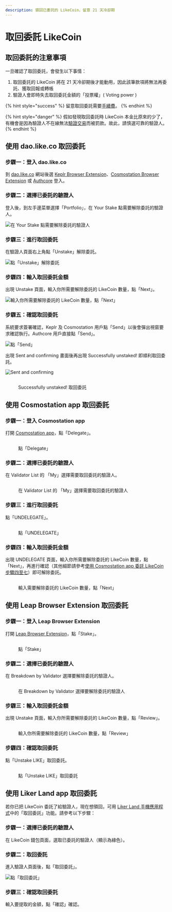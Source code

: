 ```yaml
---
description: 領回已委託的 LikeCoin，留意 21 天冷卻期
---
```


# 取回委託 LikeCoin

## 取回委託的注意事項

一旦確認了取回委託，會發生以下事情：

1. 取回委託的 LikeCoin 將在 21 天冷卻期後才能動用，因此該筆款項將無法再委託、獲取回報或轉帳
2. 驗證人會即時失去取回委託金額的「投票權」( Voting power )

{% hint style="success" %}
留意取回委託需要[手續費](../wallet/transaction-fee.md)。
{% endhint %}

{% hint style="danger" %}
假如發現取回委託時 LikeCoin 本金比原來的少了，有機會是因為驗證人不在線無法[驗證交易](../../user-guide/background.md#9e68)而被罰款。故此，請慎選可靠的驗證人。
{% endhint %}

## 使用 dao.like.co 取回委託 <a href="#undelegate-via-dao.like.co" id="undelegate-via-dao.like.co"></a>

### 步驟一：登入 dao.like.co

到 [dao.like.co](https://dao.like.co/) 網站後選 [Keplr Browser Extension](../wallet/keplr/)、[Cosmostation Browser Extension](../wallet/cosmostation/) 或 [Authcore](../../user-guide/liker-id/register/) 登入。

### 步驟二：選擇已委託的驗證人

登入後，到左手邊菜單選擇「Portfolio」，在 Your Stake 點需要解除委託的驗證人。

![在 Your Stake 點需要解除委託的驗證人](<../../.gitbook/assets/dao.like.co unstake 01.png>)

### 步驟三：進行取回委託

在驗證人頁面右上角點「Unstake」解除委託。

![點「Unstake」解除委託](<../../.gitbook/assets/dao.like.co unstake 02.png>)

### 步驟四：輸入取回委託金額

出現 Unstake 頁面，輸入你所需要解除委託的 LikeCoin 數量，點「Next」。

![輸入你所需要解除委託的 LikeCoin 數量，點「Next」](<../../.gitbook/assets/dao.like.co unstake 03.png>)

### 步驟五：確認取回委託

系統要求簽署確認，Keplr 及 Cosmostation 用戶點「Send」以後會彈出視窗要求確認執行。Authcore 用戶直接點「Send」。

![點「Send」](<../../.gitbook/assets/dao.like.co unstake 04.png>)

出現 Sent and confirming 畫面後再出現 Successfully unstaked! 即順利取回委託。

<div>

<img src="../../.gitbook/assets/dao.like.co unstake 05.png" alt="Sent and confirming">

 

<figure><img src="../../.gitbook/assets/dao.like.co unstake 06.png" alt=""><figcaption><p>Successfully unstaked! 取回委託</p></figcaption></figure>

</div>

## 使用 Cosmostation app 取回委託 <a href="#undelegate-via-cosmostation-app" id="undelegate-via-cosmostation-app"></a>

### 步驟一：登入 Cosmostation app

打開 [Cosmostation app](../wallet/cosmostation-mobile/)，點「Delegate」。

<figure><img src="../../.gitbook/assets/Cosmostation mobile delegate 1.png" alt=""><figcaption><p>點「Delegate」</p></figcaption></figure>

### 步驟二：選擇已委託的驗證人

在 Validator List 的 「My」選擇需要取回委託的驗證人。

<figure><img src="../../.gitbook/assets/Cosmostation mobile undelegate 1.png" alt=""><figcaption><p>在 Validator List 的 「My」選擇需要取回委託的驗證人</p></figcaption></figure>

### 步驟三：進行取回委託

點「UNDELEGATE」。

<figure><img src="../../.gitbook/assets/Cosmostation mobile undelegate 2.png" alt=""><figcaption><p>點「UNDELEGATE」</p></figcaption></figure>

### 步驟四：輸入取回委託金額

出現 UNDELEGATE 頁面，輸入你所需要解除委託的 LikeCoin 數量，點「Next」，再進行確認（其他細節請參考[使用 Cosmostation app 委託 LikeCoin 步驟四至七](delegation-of-likecoin.md#bu-zhou-si-shu-ru-wei-tuo-jin-e-1)）即可解除委託。

<figure><img src="../../.gitbook/assets/Cosmostation mobile undelegate 3.png" alt=""><figcaption><p>輸入需要解除委託的 LikeCoin 數量，點「Next」</p></figcaption></figure>

## 使用 Leap Browser Extension 取回委託 <a href="#undelegate-via-leap" id="undelegate-via-leap"></a>

### 步驟一：登入 Leap Browser Extension

打開 [Leap Browser Extension](../wallet/leap/)，點「Stake」。

<figure><img src="../../.gitbook/assets/leap delegate 1.png" alt=""><figcaption><p>點「Stake」</p></figcaption></figure>

### 步驟二：選擇已委託的驗證人

在 Breakdown by Validator 選擇要解除委託的驗證人。

<figure><img src="../../.gitbook/assets/leap redelegate 1.png" alt=""><figcaption><p>在 Breakdown by Validator 選擇要解除委託的驗證人</p></figcaption></figure>

### 步驟三：輸入取回委託金額

出現 Unstake 頁面，輸入你所需要解除委託的 LikeCoin 數量，點「Review」。

<figure><img src="../../.gitbook/assets/leap undelegate 1.png" alt=""><figcaption><p>輸入你所需要解除委託的 LikeCoin 數量，點「Review」</p></figcaption></figure>

### 步驟四：確認取回委託

點「Unstake LIKE」取回委託。

<figure><img src="../../.gitbook/assets/leap undelegate 2.png" alt=""><figcaption><p>點「Unstake LIKE」取回委託</p></figcaption></figure>

## 使用 Liker Land app 取回委託 <a href="#undelegate-via-liker-land" id="undelegate-via-liker-land"></a>

若你已把 LikeCoin 委託了給驗證人，現在想領回，可用 [Liker Land 手機應用程式](../../user-guide/liker-land/download.md)中的「取回委託」功能。請參考以下步驟：

### 步驟一：選擇已委託的驗證人

在 LikeCoin 錢包頁面，選取已委託的驗證人（顯示為綠色）。

### 步驟二：取回委託

進入驗證人頁面後，點「取回委託」。

![點「取回委託」](../../.gitbook/assets/IMG\_2328.jpg)

### 步驟三：確認取回委託

輸入要提取的金額，點「確認」確認。
